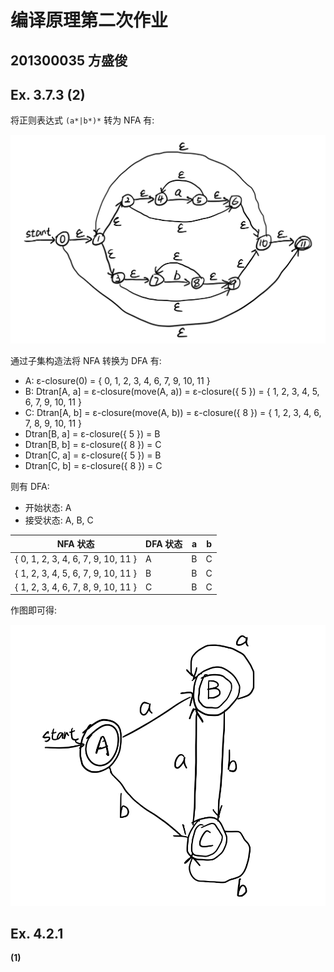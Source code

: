 # 编译原理第二次作业

## 201300035 方盛俊

## Ex. 3.7.3 (2)

将正则表达式 `(a*|b*)*` 转为 NFA 有:

![](images/2022-10-04-23-38-22.png)

通过子集构造法将 NFA 转换为 DFA 有:

- A: ε-closure(0) = { 0, 1, 2, 3, 4, 6, 7, 9, 10, 11 }
- B: Dtran[A, a] = ε-closure(move(A, a)) = ε-closure({ 5 }) = { 1, 2, 3, 4, 5, 6, 7, 9, 10, 11 }
- C: Dtran[A, b] = ε-closure(move(A, b)) = ε-closure({ 8 }) = { 1, 2, 3, 4, 6, 7, 8, 9, 10, 11 }
- Dtran[B, a] = ε-closure({ 5 }) = B
- Dtran[B, b] = ε-closure({ 8 }) = C
- Dtran[C, a] = ε-closure({ 5 }) = B
- Dtran[C, b] = ε-closure({ 8 }) = C

则有 DFA:

- 开始状态: A
- 接受状态: A, B, C

| NFA 状态                           | DFA 状态 | a   | b   |
| ---------------------------------- | -------- | --- | --- |
| { 0, 1, 2, 3, 4, 6, 7, 9, 10, 11 } | A        | B   | C   |
| { 1, 2, 3, 4, 5, 6, 7, 9, 10, 11 } | B        | B   | C   |
| { 1, 2, 3, 4, 6, 7, 8, 9, 10, 11 } | C        | B   | C   |

作图即可得:

![](images/2022-10-05-00-05-09.png)


## Ex. 4.2.1

**(1)**




